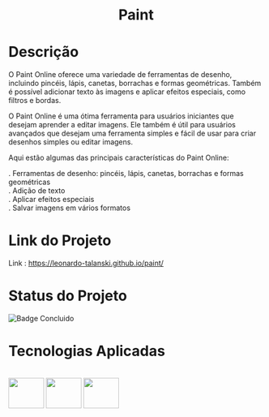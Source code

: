<h1 align="center">Paint</h1>

# Descrição

O Paint Online oferece uma variedade de ferramentas de desenho, incluindo pincéis, lápis, canetas, borrachas e formas geométricas. Também é possível adicionar texto às imagens e aplicar efeitos especiais, como filtros e bordas.

O Paint Online é uma ótima ferramenta para usuários iniciantes que desejam aprender a editar imagens. Ele também é útil para usuários avançados que desejam uma ferramenta simples e fácil de usar para criar desenhos simples ou editar imagens.

Aqui estão algumas das principais características do Paint Online:

. Ferramentas de desenho: pincéis, lápis, canetas, borrachas e formas geométricas <br>
. Adição de texto <br>
. Aplicar efeitos especiais <br>
. Salvar imagens em vários formatos <br>

# Link do Projeto

Link : https://leonardo-talanski.github.io/paint/


# Status do Projeto 

![Badge Concluido](http://img.shields.io/static/v1?label=STATUS&message=CONCLUIDO&color=GREEN&style=for-the-badge)


# Tecnologias Aplicadas

<div style="display: inline_block"><br>
  <img align="center" height="60" width="70" src="https://cdn.jsdelivr.net/gh/devicons/devicon/icons/html5/html5-plain-wordmark.svg"/>
  <img align="center" height="60" width="70" src="https://cdn.jsdelivr.net/gh/devicons/devicon/icons/css3/css3-plain-wordmark.svg"/>  
  <img align="center" height="60" width="70" src="https://cdn.jsdelivr.net/gh/devicons/devicon/icons/javascript/javascript-original.svg"/>
